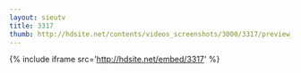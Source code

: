 ```yaml
---
layout: sieutv
title: 3317
thumb: http://hdsite.net/contents/videos_screenshots/3000/3317/preview_360p.mp4.jpg
---
```

{% include iframe src='http://hdsite.net/embed/3317' %}
 
